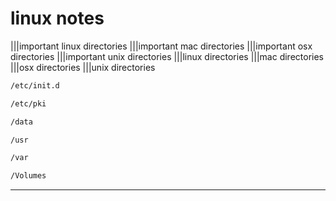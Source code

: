 # linux notes

|||important linux directories
|||important mac directories
|||important osx directories
|||important unix directories
|||linux directories
|||mac directories
|||osx directories
|||unix directories

```bash
/etc/init.d

/etc/pki

/data

/usr

/var

/Volumes
```

---
